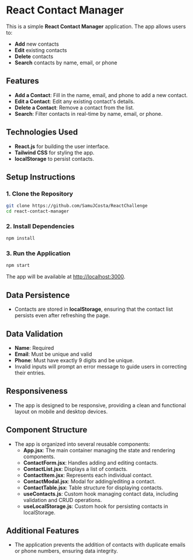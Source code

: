 
# React Contact Manager

This is a simple **React Contact Manager** application. The app allows users to:

- **Add** new contacts
- **Edit** existing contacts
- **Delete** contacts
- **Search** contacts by name, email, or phone

## Features

- **Add a Contact**: Fill in the name, email, and phone to add a new contact.
- **Edit a Contact**: Edit any existing contact's details.
- **Delete a Contact**: Remove a contact from the list.
- **Search**: Filter contacts in real-time by name, email, or phone.

## Technologies Used

- **React.js** for building the user interface.
- **Tailwind CSS** for styling the app.
- **localStorage** to persist contacts.

## Setup Instructions

### 1. Clone the Repository
```bash
git clone https://github.com/SamuJCosta/ReactChallenge
cd react-contact-manager
```

### 2. Install Dependencies
```bash
npm install
```

### 3. Run the Application
```bash
npm start
```
The app will be available at [http://localhost:3000](http://localhost:3000).

## Data Persistence
- Contacts are stored in **localStorage**, ensuring that the contact list persists even after refreshing the page.

## Data Validation
- **Name**: Required
- **Email**: Must be unique and valid
- **Phone**: Must have exactly 9 digits and be unique. 
- Invalid inputs will prompt an error message to guide users in correcting their entries.

## Responsiveness
- The app is designed to be responsive, providing a clean and functional layout on mobile and desktop devices.

## Component Structure
- The app is organized into several reusable components:
  - **App.jsx**: The main container managing the state and rendering components.
  - **ContactForm.jsx**: Handles adding and editing contacts.
  - **ContactList.jsx**: Displays a list of contacts.
  - **ContactItem.jsx**: Represents each individual contact.
  - **ContactModal.jsx**: Modal for adding/editing a contact.
  - **ContactTable.jsx**: Table structure for displaying contacts.
  - **useContacts.js**: Custom hook managing contact data, including validation and CRUD operations.
  - **useLocalStorage.js**: Custom hook for persisting contacts in localStorage.

## Additional Features
- The application prevents the addition of contacts with duplicate emails or phone numbers, ensuring data integrity.
